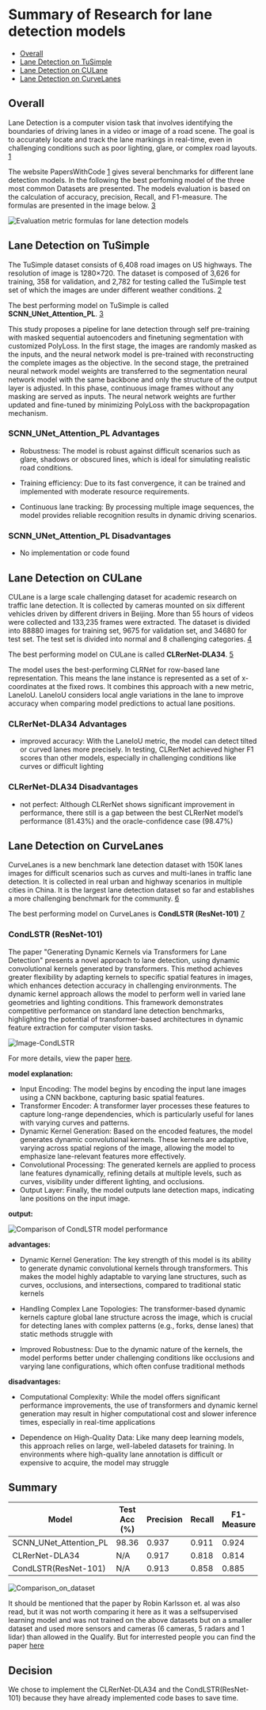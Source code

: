 # Summary of Research for lane detection models

- [Overall](#overall)
- [Lane Detection on TuSimple](#lane-detection-on-tusimple)
- [Lane Detection on CULane](#lane-detection-on-culane)
- [Lane Detection on CurveLanes](#lane-detection-on-curvelanes)

## Overall

Lane Detection is a computer vision task that involves identifying the boundaries of driving lanes in a video or image of a road scene. The goal is to accurately locate and track the lane markings in real-time, even in challenging conditions such as poor lighting, glare, or complex road layouts.
[1]

The website PapersWithCode [1] gives several benchmarks for different lane detection models. In the following the best perfoming model of the three most common Datasets are presented. The models evaluation is based on the calculation of accuracy, precision, Recall, and F1-measure.
The formulas are presented in the image below. [3]

![Evaluation metric formulas for lane detection models](/assets/perception/Formula_for_Modelevaluation_lane_detection.png)

## Lane Detection on TuSimple

The TuSimple dataset consists of 6,408 road images on US highways. The resolution of image is 1280×720. The dataset is composed of 3,626 for training, 358 for validation, and 2,782 for testing called the TuSimple test set of which the images are under different weather conditions. [2]

The best performing model on TuSimple is called **SCNN_UNet_Attention_PL**. [3]

This study proposes a pipeline for lane detection through self
pre-training with masked sequential autoencoders and finetuning segmentation with customized PolyLoss. In the first
stage, the images are randomly masked as the inputs, and the
neural network model is pre-trained with reconstructing the
complete images as the objective. In the second stage, the pretrained neural network model weights are transferred to the
segmentation neural network model with the same backbone
and only the structure of the output layer is adjusted. In this
phase, continuous image frames without any masking are
served as inputs. The neural network weights are further
updated and fine-tuned by minimizing PolyLoss with the
backpropagation mechanism.

### SCNN_UNet_Attention_PL Advantages

- Robustness: The model is robust against difficult scenarios such as glare, shadows or obscured lines, which is ideal for simulating realistic road conditions.
  
- Training efficiency: Due to its fast convergence, it can be trained and implemented with moderate resource requirements.
  
- Continuous lane tracking: By processing multiple image sequences, the model provides reliable recognition results in dynamic driving scenarios.

### SCNN_UNet_Attention_PL Disadvantages

- No implementation or code found

## Lane Detection on CULane

CULane is a large scale challenging dataset for academic research on traffic lane detection. It is collected by cameras mounted on six different vehicles driven by different drivers in Beijing. More than 55 hours of videos were collected and 133,235 frames were extracted.
The dataset is divided into 88880 images for training set, 9675 for validation set, and 34680 for test set. The test set is divided into normal and 8 challenging categories. [4]

The best performing model on CULane is called **CLRerNet-DLA34**. [5]

The model uses the best-performing CLRNet for row-based lane representation. This means the lane instance is represented as a set of x-coordinates at the fixed rows. It combines this approach with a new metric, LaneIoU. LaneIoU considers local angle variations in the lane to improve accuracy
when comparing model predictions to actual lane positions.

### CLRerNet-DLA34 Advantages

- improved accuracy: With the LaneIoU metric, the model can detect tilted or curved lanes more precisely. In testing, CLRerNet achieved higher F1 scores than other models, especially in challenging conditions like curves or difficult lighting

### CLRerNet-DLA34 Disadvantages

- not perfect: Although CLRerNet shows significant improvement in performance, there still is a gap between
the best CLRerNet model’s performance (81.43%) and the
oracle-confidence case (98.47%)

## Lane Detection on CurveLanes

CurveLanes is a new benchmark lane detection dataset with 150K lanes images for difficult scenarios such as curves and multi-lanes in traffic lane detection. It is collected in real urban and highway scenarios in multiple cities in China.
It is the largest lane detection dataset so far and establishes a more challenging benchmark for the community. [6]

The best performing model on CurveLanes is **CondLSTR (ResNet-101)** [7]

### CondLSTR (ResNet-101)

The paper "Generating Dynamic Kernels via Transformers for Lane Detection" presents a novel approach to lane detection, using dynamic convolutional kernels generated by transformers.
This method achieves greater flexibility by adapting kernels to specific spatial features in images, which enhances detection accuracy in challenging environments.
The dynamic kernel approach allows the model to perform well in varied lane geometries and lighting conditions. This framework demonstrates competitive performance on standard lane detection benchmarks, highlighting the potential of transformer-based architectures in dynamic feature extraction for computer vision tasks.

![Image-CondLSTR](../../../assets/perception/CondLSTR(RESNet101)_Model_Overview.jpg)

For more details, view the paper [here](https://openaccess.thecvf.com//content/ICCV2023/papers/Chen_Generating_Dynamic_Kernels_via_Transformers_for_Lane_Detection_ICCV_2023_paper.pdf).

**model explanation:**

- Input Encoding: The model begins by encoding the input lane images using a CNN backbone, capturing basic spatial features.
- Transformer Encoder: A transformer layer processes these features to capture long-range dependencies, which is particularly useful for lanes with varying curves and patterns.
- Dynamic Kernel Generation: Based on the encoded features, the model generates dynamic convolutional kernels. These kernels are adaptive, varying across spatial regions of the image, allowing the model to emphasize lane-relevant features more effectively.
- Convolutional Processing: The generated kernels are applied to process lane features dynamically, refining details at multiple levels, such as curves, visibility under different lighting, and occlusions.
- Output Layer: Finally, the model outputs lane detection maps, indicating lane positions on the input image.

**output:**

![Comparison of CondLSTR model performance](/assets/perception/Comparison_of_models_CondLSTR(RESNet101).jpg)

**advantages:**

- Dynamic Kernel Generation: The key strength of this model is its ability to generate dynamic convolutional kernels through transformers. This makes the model highly adaptable to varying lane structures, such as curves, occlusions, and intersections, compared to traditional static kernels​

- Handling Complex Lane Topologies: The transformer-based dynamic kernels capture global lane structure across the image, which is crucial for detecting lanes with complex patterns (e.g., forks, dense lanes) that static methods struggle with​

- Improved Robustness: Due to the dynamic nature of the kernels, the model performs better under challenging conditions like occlusions and varying lane configurations, which often confuse traditional methods​

**disadvantages:**

- Computational Complexity: While the model offers significant performance improvements, the use of transformers and dynamic kernel generation may result in higher computational cost and slower inference times, especially in real-time applications​

- Dependence on High-Quality Data: Like many deep learning models, this approach relies on large, well-labeled datasets for training. In environments where high-quality lane annotation is difficult or expensive to acquire, the model may struggle​

## Summary

| Model | Test Acc (%) | Precision | Recall | F1-Measure | Release | Dataset |
|--------|-------------|-----------|---------|------------|---------|----------|
| SCNN_UNet_Attention_PL | 98.36 | 0.937 | 0.911 | 0.924 | 2022 | TuSimple |
| CLRerNet-DLA34 | N/A | 0.917 | 0.818 | 0.814 | 2023 | CULane |
| CondLSTR(ResNet-101) | N/A | 0.913 | 0.858 | 0.885 | 2023 | CurveLanes |


![Comparison_on_dataset](/doc/assets/perception/Comparison_of_CurveLane_Dataset.jpg)

It should be mentioned that the paper by Robin Karlsson et. al was also read, but it was not worth comparing it here as it was a selfsupervised learning model and was not trained on the above datasets but on a smaller dataset and used more sensors and cameras
(6 cameras, 5 radars and 1 lidar) than allowed in the Qualify.
But for interrested people you can find the paper [here](https://arxiv.org/pdf/2304.13242v2)

## Decision

We chose to implement the CLRerNet-DLA34 and the CondLSTR(ResNet-101) because they have already implemented code bases to save time.

[1]: https://paperswithcode.com/task/lane-detection#datasets
[2]: https://paperswithcode.com/dataset/tusimple
[3]: https://arxiv.org/pdf/2305.17271v2
[4]: https://paperswithcode.com/dataset/culane
[5]: https://arxiv.org/pdf/2305.08366v1
[6]: https://paperswithcode.com/dataset/curvelanes
[7]: https://openaccess.thecvf.com//content/ICCV2023/papers/Chen_Generating_Dynamic_Kernels_via_Transformers_for_Lane_Detection_ICCV_2023_paper.pdf
